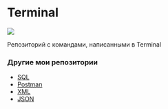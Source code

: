 # Terminal #
![](https://i.pinimg.com/736x/c0/99/ca/c099ca15b94d2a312b603546316d1e0a--le-terminal-yosemite.jpg)

Репозиторий с командами, написанными в Terminal

### Другие мои репозитории
* [SQL](https://github.com/Sawa-solo/SQL.git)
* [Postman](https://github.com/Sawa-solo/Postman.git)
* [XML](https://github.com/Sawa-solo/XML.git)
* [JSON](https://github.com/Sawa-solo/JSON.git)
